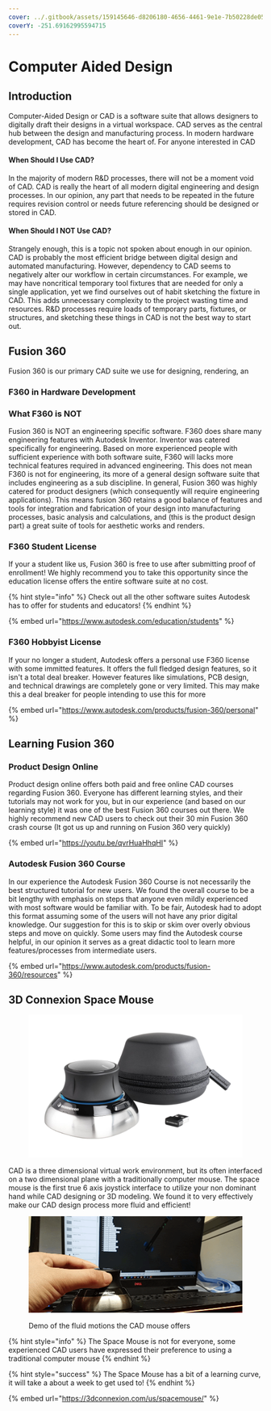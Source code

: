 ```yaml
---
cover: ../.gitbook/assets/159145646-d8206180-4656-4461-9e1e-7b50228de056.png
coverY: -251.69162995594715
---
```


# Computer Aided Design

## Introduction

Computer-Aided Design or CAD is a software suite that allows designers to digitally draft their designs in a virtual workspace. CAD serves as the central hub between the design and manufacturing process. In modern hardware development, CAD has become the heart of. For anyone interested in CAD&#x20;

#### When Should I Use CAD?

In the majority of modern R\&D processes, there will not be a moment void of CAD. CAD is really the heart of all modern digital engineering and design processes. In our opinion, any part that needs to be repeated in the future requires revision control or needs future referencing should be designed or stored in CAD.

#### When Should I NOT Use CAD?

Strangely enough, this is a topic not spoken about enough in our opinion. CAD is probably the most efficient bridge between digital design and automated manufacturing. However, dependency to CAD seems to negatively alter our workflow in certain circumstances. For example, we may have noncritical temporary tool fixtures that are needed for only a single application, yet we find ourselves out of habit sketching the fixture in CAD. This adds unnecessary complexity to the project wasting time and resources. R\&D processes require loads of temporary parts, fixtures, or structures, and sketching these things in CAD is not the best way to start out.

## Fusion 360

Fusion 360 is our primary CAD suite we use for designing, rendering, an

### F360 in Hardware Development&#x20;



### What F360 is NOT

Fusion 360 is NOT an engineering specific software. F360 does share many engineering features with Autodesk Inventor. Inventor was catered specifically for engineering. Based on more experienced people with sufficient experience with both software suite, F360 will lacks more technical features required in advanced engineering. This does not mean F360 is not for engineering, its more of a general design software suite that includes engineering as a sub discipline. In general, Fusion 360 was highly catered for product designers (which consequently will require engineering applications). This means fusion 360 retains a good balance of features and tools for integration and fabrication of your design into manufacturing processes, basic analysis and calculations, and (this is the product design part) a great suite of tools for aesthetic works and renders.

&#x20;

### F360 Student License

If your a student like us, Fusion 360 is free to use after submitting proof of enrollment! We highly recommend you to take this opportunity since the education license offers the entire software suite at no cost.

{% hint style="info" %}
Check out all the other software suites Autodesk has to offer for students and educators!
{% endhint %}

{% embed url="https://www.autodesk.com/education/students" %}

### F360 Hobbyist License

If your no longer a student, Autodesk offers a personal use F360 license with some immitted features. It offers the full fledged design features, so it isn't a total deal breaker. However features like simulations, PCB design, and technical drawings are completely gone or very limited. This may make this a deal breaker for people intending to use this for more



{% embed url="https://www.autodesk.com/products/fusion-360/personal" %}

## Learning Fusion 360

### Product Design Online

Product design online offers both paid and free online CAD courses regarding Fusion 360. Everyone has different learning styles, and their tutorials may not work for you, but in our experience (and based on our learning style) it was one of the best Fusion 360 courses out there. We highly recommend new CAD users to check out their 30 min Fusion 360 crash course (It got us up and running on Fusion 360 very quickly)

{% embed url="https://youtu.be/qvrHuaHhqHI" %}

### Autodesk Fusion 360 Course

In our experience the Autodesk Fusion 360 Course is not necessarily the best structured tutorial for new users. We found the overall course to be a bit lengthy with emphasis on steps that anyone even mildly experienced with most software would  be familiar with. To be fair, Autodesk had to adopt this format assuming some of the users will not have any prior digital knowledge. Our suggestion for this is to skip or skim over overly obvious steps and move on quickly. Some users may find the Autodesk course helpful, in our opinion it serves as a great didactic tool to learn more features/processes from intermediate users.&#x20;

{% embed url="https://www.autodesk.com/products/fusion-360/resources" %}

## 3D Connexion Space Mouse

<figure><img src="../.gitbook/assets/71fh+k4Y+lL.jpg" alt=""><figcaption></figcaption></figure>

CAD is a three dimensional virtual work environment, but its often interfaced on a two dimensional plane with a traditionally computer mouse. The space mouse is the first true 6 axis joystick interface to utilize your non dominant hand while CAD designing or 3D modeling. We found it to very effectively make our CAD design process more fluid and efficient!

<figure><img src="../.gitbook/assets/20221115_143355_1.gif" alt=""><figcaption><p>Demo of the fluid motions the CAD mouse offers</p></figcaption></figure>

{% hint style="info" %}
The Space Mouse is not for everyone, some experienced CAD users have expressed their preference to using a traditional computer mouse
{% endhint %}

{% hint style="success" %}
The Space Mouse has a bit of a learning curve, it will take a about a week to get used to!
{% endhint %}

{% embed url="https://3dconnexion.com/us/spacemouse/" %}
